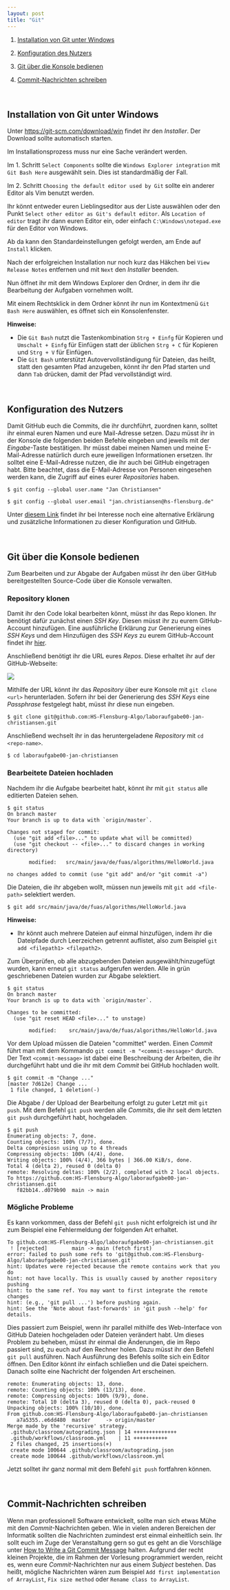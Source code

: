 ```yaml
---
layout: post
title: "Git"
---
```


1. [Installation von Git unter Windows](#installation-von-git-unter-windows)

2. [Konfiguration des Nutzers](#konfiguration-des-nutzers)

3. [Git über die Konsole bedienen](#git-über-die-konsole-bedienen)

4. [Commit-Nachrichten schreiben](#commit-nachrichten-schreiben)

<br/>

## Installation von Git unter Windows

Unter <https://git-scm.com/download/win> findet ihr den _Installer_. Der Download sollte automatisch starten.

Im Installationsprozess muss nur eine Sache verändert werden.

Im 1. Schritt `Select Components` sollte die `Windows Explorer integration` mit `Git Bash Here` ausgewählt sein. Dies ist standardmäßig der Fall.

Im 2. Schritt `Choosing the default editor used by Git` sollte ein anderer Editor als Vim benutzt werden.

Ihr könnt entweder euren Lieblingseditor aus der Liste auswählen oder den Punkt `Select other editor as Git's default editor`. Als `Location of editor` tragt ihr dann euren Editor ein, oder einfach `C:\Windows\notepad.exe` für den Editor von Windows.

Ab da kann den Standardeinstellungen gefolgt werden, am Ende auf `Install` klicken.

Nach der erfolgreichen Installation nur noch kurz das Häkchen bei `View Release Notes` entfernen und mit `Next` den _Installer_ beenden.

Nun öffnet ihr mit dem Windows Explorer den Ordner, in dem ihr die Bearbeitung der Aufgaben vornehmen wollt.

Mit einem Rechtsklick in dem Ordner könnt ihr nun im Kontextmenü `Git Bash Here` auswählen, es öffnet sich ein Konsolenfenster.

**Hinweise:**
- Die `Git Bash` nutzt die Tastenkombination `Strg + Einfg` für Kopieren und `Umschalt + Einfg` für Einfügen statt der üblichen `Strg + C` für Kopieren und `Strg + V` für Einfügen.
- Die `Git Bash` unterstützt Autovervollständigung für Dateien, das heißt, statt den gesamten Pfad anzugeben, könnt ihr den Pfad starten und dann `Tab` drücken, damit der Pfad vervollständigt wird.

<br/>

## Konfiguration des Nutzers

Damit GitHub euch die Commits, die ihr durchführt, zuordnen kann, solltet ihr einmal euren Namen und eure Mail-Adresse setzen.
Dazu müsst ihr in der Konsole die folgenden beiden Befehle eingeben und jeweils mit der _Eingabe_-Taste bestätigen.
Ihr müsst dabei meinen Namen und meine E-Mail-Adresse natürlich durch eure jeweiligen Informationen ersetzen.
Ihr solltet eine E-Mail-Adresse nutzen, die ihr auch bei GitHub eingetragen habt.
Bitte beachtet, dass die E-Mail-Adresse von Personen eingesehen werden kann, die Zugriff auf eines eurer _Repositories_ haben.

```shell
$ git config --global user.name "Jan Christiansen"
```

```shell
$ git config --global user.email "jan.christiansen@hs-flensburg.de"
```

Unter [diesem Link](https://docs.github.com/en/free-pro-team@latest/github/setting-up-and-managing-your-github-user-account/setting-your-commit-email-address#setting-your-commit-email-address-in-git) findet ihr bei Interesse noch eine alternative Erklärung und zusätzliche Informationen zu dieser Konfiguration und GitHub.

<br/>

## Git über die Konsole bedienen

Zum Bearbeiten und zur Abgabe der Aufgaben müsst ihr den über GitHub bereitgestellten Source-Code über die Konsole verwalten.  

### Repository klonen

Damit ihr den Code lokal bearbeiten könnt, müsst ihr das Repo klonen. Ihr benötigt dafür zunächst einen _SSH Key_. Diesen müsst ihr zu eurem GitHub-Account hinzufügen. Eine ausführliche Erklärung zur Generierung eines _SSH Keys_ und dem Hinzufügen des _SSH Keys_ zu eurem GitHub-Account findet ihr [hier](https://docs.github.com/en/github/authenticating-to-github/connecting-to-github-with-ssh).

Anschließend benötigt ihr die URL eures _Repos_.
Diese erhaltet ihr auf der GitHub-Webseite:

![](images/git/step1.jpg)

Mithilfe der URL könnt ihr das _Repository_ über eure Konsole mit `git clone <url>` herunterladen.
Sofern ihr bei der Generierung des _SSH Keys_ eine _Passphrase_ festgelegt habt, müsst ihr diese nun eingeben.

```shell
$ git clone git@github.com:HS-Flensburg-Algo/laboraufgabe00-jan-christiansen.git
```

Anschließend wechselt ihr in das heruntergeladene _Repository_ mit `cd <repo-name>`.

```shell
$ cd laboraufgabe00-jan-christiansen
```

### Bearbeitete Dateien hochladen

Nachdem ihr die Aufgabe bearbeitet habt, könnt ihr mit `git status` alle editierten Dateien sehen.

```shell
$ git status
On branch master
Your branch is up to data with `origin/master`.

Changes not staged for commit:
  (use "git add <file>..." to update what will be committed)
  (use "git checkout -- <file>..." to discard changes in working directory)

       modified:   src/main/java/de/fuas/algorithms/HelloWorld.java

no changes added to commit (use "git add" and/or "git commit -a")
```

Die Dateien, die ihr abgeben wollt, müssen nun jeweils mit `git add <file-path>` selektiert werden.

```shell
$ git add src/main/java/de/fuas/algorithms/HelloWorld.java
```

**Hinweise:**
- Ihr könnt auch mehrere Dateien auf einmal hinzufügen, indem ihr die Dateipfade durch Leerzeichen getrennt auflistet, also zum Beispiel `git add <filepath1> <filepath2>`.


Zum Überprüfen, ob alle abzugebenden Dateien ausgewählt/hinzugefügt wurden, kann erneut `git status` aufgerufen werden.
Alle in grün geschriebenen Dateien wurden zur Abgabe selektiert.

```shell
$ git status
On branch master
Your branch is up to data with `origin/master`.

Changes to be committed:
  (use "git reset HEAD <file>..." to unstage)

       modified:    src/main/java/de/fuas/algorithms/HelloWorld.java
```

Vor dem Upload müssen die Dateien "committet" werden.
Einen _Commit_ führt man mit dem Kommando `git commit -m "<commit-message>"` durch.
Der Text `<commit-message>` ist dabei eine Beschreibung der Arbeiten, die ihr durchgeführt habt und die ihr mit dem _Commit_ bei GitHub hochladen wollt.

```shell
$ git commit -m "Change ..."
[master 7d612e] Change ...
 1 file changed, 1 deletion(-)
```

Die Abgabe / der Upload der Bearbeitung erfolgt zu guter Letzt mit `git push`.
Mit dem Befehl `git push` werden alle _Commits_, die ihr seit dem letzten `git push` durchgeführt habt, hochgeladen.

```shell
$ git push
Enumerating objects: 7, done.
Counting objects: 100% (7/7), done.
Delta compresiosn using up to 4 threads
Compressing objects: 100% (4/4), done.
Writing objects: 100% (4/4), 366 bytes | 366.00 KiB/s, done.
Total 4 (delta 2), reused 0 (delta 0)
remote: Resolving deltas: 100% (2/2), completed with 2 local objects.
To https://github.com:HS-Flensburg-Algo/laboraufgabe00-jan-christiansen.git
   f82bb14..d079b90  main -> main
```

### Mögliche Probleme

Es kann vorkommen, dass der Befehl `git push` nicht erfolgreich ist und ihr zum Beispiel eine Fehlermeldung der folgenden Art erhaltet.

```
To github.com:HS-Flensburg-Algo/laboraufgabe00-jan-christiansen.git
 ! [rejected]        main -> main (fetch first)
error: failed to push some refs to 'git@github.com:HS-Flensburg-Algo/laboraufgabe00-jan-christiansen.git'
hint: Updates were rejected because the remote contains work that you do
hint: not have locally. This is usually caused by another repository pushing
hint: to the same ref. You may want to first integrate the remote changes
hint: (e.g., 'git pull ...') before pushing again.
hint: See the 'Note about fast-forwards' in 'git push --help' for details.
```

Dies passiert zum Beispiel, wenn ihr parallel mithilfe des Web-Interface von GitHub Dateien hochgeladen oder Dateien verändert habt.
Um dieses Problem zu beheben, müsst ihr einmal die Änderungen, die im Repo passiert sind, zu euch auf den Rechner holen.
Dazu müsst ihr den Befehl `git pull` ausführen.
Nach Ausführung des Befehls sollte sich ein Editor öffnen.
Den Editor könnt ihr einfach schließen und die Datei speichern.
Danach sollte eine Nachricht der folgenden Art erscheinen.

```
remote: Enumerating objects: 13, done.
remote: Counting objects: 100% (13/13), done.
remote: Compressing objects: 100% (9/9), done.
remote: Total 10 (delta 3), reused 0 (delta 0), pack-reused 0
Unpacking objects: 100% (10/10), done.
From github.com:HS-Flensburg-Algo/laboraufgabe00-jan-christiansen
   a7a5355..e6dd480  master     -> origin/master
Merge made by the 'recursive' strategy.
 .github/classroom/autograding.json | 14 ++++++++++++++
 .github/workflows/classroom.yml    | 11 +++++++++++
 2 files changed, 25 insertions(+)
 create mode 100644 .github/classroom/autograding.json
 create mode 100644 .github/workflows/classroom.yml
```

Jetzt solltet ihr ganz normal mit dem Befehl `git push` fortfahren können.

<br/>


## Commit-Nachrichten schreiben

Wenn man professionell Software entwickelt, sollte man sich etwas Mühe mit den _Commit_-Nachrichten geben.
Wie in vielen anderen Bereichen der Informatik sollten die Nachrichten zumindest erst einmal einheitlich sein.
Ihr sollt euch im Zuge der Veranstaltung gern so gut es geht an die Vorschläge unter [How to Write a Git Commit Message](https://cbea.ms/git-commit/) halten.
Aufgrund der recht kleinen Projekte, die im Rahmen der Vorlesung programmiert werden, reicht es, wenn eure _Commit_-Nachrichten nur aus einem _Subject_ bestehen.
Das heißt, mögliche Nachrichten wären zum Beispiel `Add first implementation of ArrayList`, `Fix size method` oder `Rename class to ArrayList`. 

